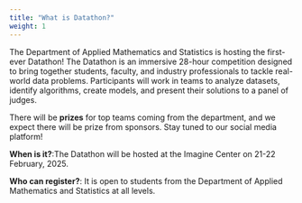 ```yaml
---
title: "What is Datathon?"
weight: 1
---
```


The Department of Applied Mathematics and Statistics is hosting the first-ever Datathon! The Datathon is an immersive 28-hour competition designed to bring together students, faculty, and industry professionals to tackle real-world data problems. Participants will work in teams to analyze datasets, identify algorithms, create models, and present their solutions to a panel of judges.

There will be **prizes** for top teams coming from the department, and we expect there will be prize from sponsors. Stay tuned to our social media platform!

**When is it?**:The Datathon will be hosted at the Imagine Center on 21-22 February, 2025.

**Who can register?**:
 It is open to students from the Department of Applied Mathematics and Statistics at all levels.
